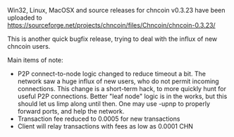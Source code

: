 Win32, Linux, MacOSX and source releases for chncoin v0.3.23 have been uploaded to
https://sourceforge.net/projects/chncoin/files/Chncoin/chncoin-0.3.23/

This is another quick bugfix release, trying to deal with the influx of new chncoin users.

Main items of note:

* P2P connect-to-node logic changed to reduce timeout a bit.  The network saw a huge influx of new users, who do not permit incoming connections.  This change is a short-term hack, to more quickly hunt for useful P2P connections.  Better "leaf node" logic is in the works, but this should let us limp along until then.  One may use -upnp to properly forward ports, and help the network.
* Transaction fee reduced to 0.0005 for new transactions
* Client will relay transactions with fees as low as 0.0001 CHN
